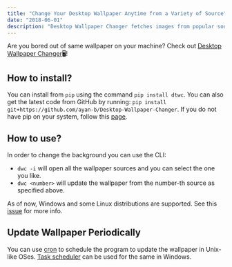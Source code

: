 ```yaml
---
title: "Change Your Desktop Wallpaper Anytime from a Variety of Source"
date: "2018-06-01"
description: "Desktop Wallpaper Changer fetches images from popular sources and set those as your desktop wallpaper"
---
```


Are you bored out of same wallpaper on your machine? Check out [Desktop Wallpaper
Changer](https://github.com/ayan-b/Desktop-Wallpaper-Changer)🖥️!

## How to install?

You can install from `pip` using the command `pip install dtwc`. You can also
get the latest code from GitHub by running: `pip install git+https://github.com/ayan-b/Desktop-Wallpaper-Changer`.
If you do not have pip on your system, follow this [page](https://pip.pypa.io/en/stable/installing).

## How to use?

In order to change the background you can use the CLI:

- `dwc -i` will open all the wallpaper sources and you can select the one you like.
- `dwc <number>` will update the wallpaper from the number-th source as specified above.

As of now, Windows and some Linux distributions are supported. See this [issue](https://github.com/ayan-b/Desktop-Wallpaper-Changer/issues/4)
for more info.

## Update Wallpaper Periodically

You can use [cron](https://en.wikipedia.org/wiki/Cron) to schedule the program to update the wallpaper in Unix-like OSes.
[Task scheduler](https://docs.microsoft.com/en-us/windows/win32/taskschd/task-scheduler-start-page) can be used for the same in Windows.

